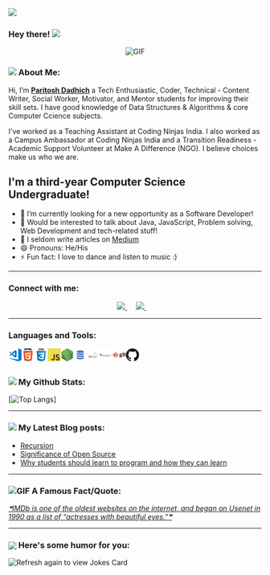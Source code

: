 
![](https://komarev.com/ghpvc/?username=ParitoshDadhich&style=plastic)
### Hey there! <img src="https://media.giphy.com/media/hvRJCLFzcasrR4ia7z/giphy.gif" width="30px">

<p align="center">
    <img alt="GIF" src="https://github.com/abhisheknaiidu/abhisheknaiidu/blob/master/code.gif?raw=true" width="500" height="320" />
</p>

### <img src="https://github.com/TheDudeThatCode/TheDudeThatCode/blob/master/Assets/Developer.gif" width="45px"> About Me:

Hi, I’m <b>[Paritosh Dadhich](https://www.linkedin.com/in/paritosh-dadhich-391800174/)</b> a Tech Enthusiastic, Coder, Technical - Content Writer, Social Worker, Motivator, and Mentor students for improving their skill sets. I have good knowledge of Data Structures & Algorithms & core Computer Ccience subjects.

I've worked as a Teaching Assistant at Coding Ninjas India. I also worked as a Campus Ambassador at Coding Ninjas India and a Transition Readiness - Academic Support Volunteer at Make A Difference (NGO). I believe choices make us who we are.

## I'm a third-year Computer Science Undergraduate!

* 🔭 I’m currently looking for a new opportunity as a Software Developer!
* 💬 Would be interested to talk about Java, JavaScript, Problem solving, Web Development and tech-related stuff!
* 📝 I seldom write articles on [Medium](https://pdadhich0481.medium.com/)
* 😄 Pronouns: He/His
* ⚡ Fun fact: I love to dance and listen to music :)
---
### Connect with me:
<p align="center">
    <a href="https://www.linkedin.com/in/paritosh-dadhich-391800174/" alt="LinkedIn">
        <img src="https://img.shields.io/badge/-ParitoshDadhich-blue?style=social&logo=Linkedin&logoColor=blue" />
    </a>&emsp;
    <a href="https://pdadhich0481.medium.com/" alt="Medium">
        <img src="https://img.shields.io/badge/-Paritosh Dadhich-blue?style=social&logo=Medium&logoColor=black" />
    </a>&emsp;
</p>

---
### Languages and Tools:

<img align="left" alt="Visual Studio Code" width="26px" src="https://raw.githubusercontent.com/github/explore/80688e429a7d4ef2fca1e82350fe8e3517d3494d/topics/visual-studio-code/visual-studio-code.png" />
<img align="left" alt="HTML5" width="26px" src="https://raw.githubusercontent.com/github/explore/80688e429a7d4ef2fca1e82350fe8e3517d3494d/topics/html/html.png" />
<img align="left" alt="CSS3" width="26px" src="https://raw.githubusercontent.com/github/explore/80688e429a7d4ef2fca1e82350fe8e3517d3494d/topics/css/css.png" />
<img align="left" alt="JavaScript" width="26px" src="https://raw.githubusercontent.com/github/explore/80688e429a7d4ef2fca1e82350fe8e3517d3494d/topics/javascript/javascript.png" />

<img align="left" alt="Node.js" width="26px" src="https://raw.githubusercontent.com/github/explore/80688e429a7d4ef2fca1e82350fe8e3517d3494d/topics/nodejs/nodejs.png" />
<img align="left" alt="SQL" width="26px" src="https://raw.githubusercontent.com/github/explore/80688e429a7d4ef2fca1e82350fe8e3517d3494d/topics/sql/sql.png" />
<img align="left" alt="MySQL" width="26px" src="https://raw.githubusercontent.com/github/explore/80688e429a7d4ef2fca1e82350fe8e3517d3494d/topics/mysql/mysql.png" />
<img align="left" alt="MongoDB" width="26px" src="https://raw.githubusercontent.com/github/explore/80688e429a7d4ef2fca1e82350fe8e3517d3494d/topics/mongodb/mongodb.png" />
<img align="left" alt="Git" width="26px" src="https://raw.githubusercontent.com/github/explore/80688e429a7d4ef2fca1e82350fe8e3517d3494d/topics/git/git.png" />
<img align="left" alt="GitHub" width="26px" src="https://raw.githubusercontent.com/github/explore/78df643247d429f6cc873026c0622819ad797942/topics/github/github.png" />

 
 
 <br />
<br />

### <img src='https://media1.giphy.com/media/du3J3cXyzhj75IOgvA/giphy.gif?cid=ecf05e47x2g034i9pzwtzzsd3xgg2w9nr94t4tflbbgo3008&rid=giphy.gif' width='25px'> My Github Stats:
 [![Top Langs](https://github-readme-stats.vercel.app/api/top-langs/?username=ParitoshDadhich&layout=compact&text_color=daf7dc&bg_color=151515)] 
 
 ---
 
 ### <img src = "https://media1.giphy.com/media/JZ40cnfnN11KycrvMF/giphy.gif?cid=ecf05e47a0n3gi1bfqntqmob8g9aid1oyj2wr3ds3mg700bl&rid=giphy.gif" width = 23px> My Latest Blog posts:
<!-- BLOG-POST-LIST:START -->
- [Recursion](https://medium.com/star-gazers/recursion-is-easy-6102af8af53f)
- [Significance of Open Source](https://medium.com/girlscript-bangalore/open-source-c870b6a176eb)
- [Why students should learn to program and how they can learn](https://pdadhich0481.medium.com/why-students-should-learn-to-program-and-how-they-can-learn-3f7215e28f92)
<!-- BLOG-POST-LIST:END -->

---

### <img alt="GIF" src="https://github.com/TheDudeThatCode/TheDudeThatCode/blob/master/Assets/hmm.gif" width="20vw" /> A Famous Fact/Quote:
<a href="https://github.com/marketplace/actions/quote-readme">
<!--STARTS_HERE_QUOTE_README-->
<i>❝IMDb is one of the oldest websites on the internet, and began on Usenet in 1990 as a list of “actresses with beautiful eyes.”❞</i>
<!--ENDS_HERE_QUOTE_README-->
</a>

---


### <img align ='center' src='https://media2.giphy.com/media/UQDSBzfyiBKvgFcSTw/giphy.gif?cid=ecf05e47p3cd513axbek3f56ti3jzizq8hincw20jauyyfyw&rid=giphy.gif' width ='29px'> Here's some humor for you:
<img src="https://readme-jokes.vercel.app/api" alt="Refresh again to view Jokes Card" />


[linkedin]: https://www.linkedin.com/in/paritosh-dadhich-391800174/
